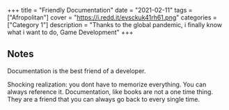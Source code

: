 +++
title = "Friendly Documentation"
date = "2021-02-11"
tags = ["Afropolitan"]
cover = "https://i.redd.it/evsckuk41rh61.png"
categories = ["Category 1"]
description = "Thanks to the global pandemic, i finally know what i want to do, Game Development"
+++

## Notes

Documentation is the best friend of a developer. 

Shocking realization: you dont have to memorize everything. You can always reference it. Documentation, like books are not a one time thing. They are a friend that 
you can always go back to every single time. 
